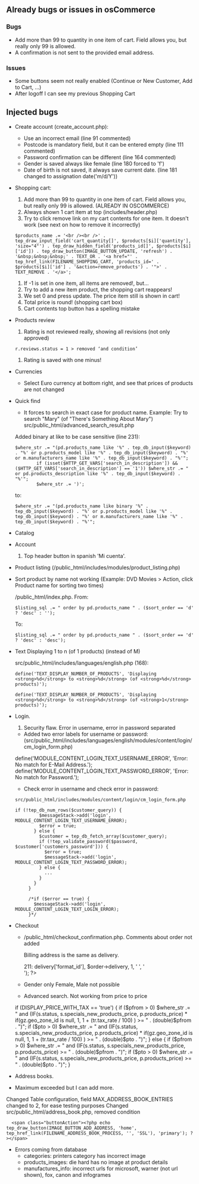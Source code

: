 ## Already bugs or issues in osCommerce

### Bugs

- Add more than 99 to quantity in one item of cart. Field allows you, but really only
99 is allowed.
- A confirmation is not sent to the provided email address.

### Issues

- Some buttons seem not really enabled (Continue or New Customer, Add to Cart, ...) 
- After logoff I can see my previous Shopping Cart

## Injected bugs

- Create account (create_account.php):
    * Use an incorrect email (line 91 commented)
    * Postcode is mandatory field, but it can be entered empty (line 111 commented)
    * Password confirmation can be different (line 164 commented)
    * Gender is saved always like female (line 180 forced to 'f')
    * Date of birth is not saved, it always save current date. (line 181 changed to assignation
    date('m/d/Y'))
    
- Shopping cart:

  1. Add more than 99 to quantity in one item of cart. Field allows you, but really only 99 is allowed. (ALREADY IN OSCOMMERCE)
  1. Always shown 1 cart item at top (includes/header.php)
  1. Try to click remove link on my cart contents for one item. It doesn't work (see next on how to remove it incorrectly)

    ```
    $products_name .= '<br /><br />' . tep_draw_input_field('cart_quantity[]', $products[$i]['quantity'], 'size="4"') . tep_draw_hidden_field('products_id[]', $products[$i]['id']) . tep_draw_button(IMAGE_BUTTON_UPDATE, 'refresh') . '&nbsp;&nbsp;&nbsp;' . TEXT_OR . '<a href="' . tep_href_link(FILENAME_SHOPPING_CART, 'products_id=' . $products[$i]['id'] . '&action=remove_products') . '">' . TEXT_REMOVE . '</a>';
    ```

  1. If -1 is set in one item, all items are removed!, but…
  1. Try to add a new item product, the shopping cart reappears!
  1. We set 0 and press update. The price item still is shown in cart!
  1. Total price is round! (shopping cart box)
  1. Cart contents top button has a spelling mistake

- Products review 

  1.	Rating is not reviewed really, showing all revisions (not only approved)

    ```r.reviews.status = 1 > removed ‘and condition’```

  1.	Rating is saved with one minus!

- Currencies

  * Select Euro currency at bottom right, and see that prices of products are not changed
    
- Quick find

  * It forces to search in exact case for product name. Example: Try to search "Mary" (of "There's Something About Mary")
  src/public_html/advanced_search_result.php
    
  Added binary at like to be case sensitive (line 231):

  ```
  $where_str .= "(pd.products_name like '%" . tep_db_input($keyword) . "%' or p.products_model like '%" . tep_db_input($keyword) . "%' or m.manufacturers_name like '%" . tep_db_input($keyword) . "%'";
          if (isset($HTTP_GET_VARS['search_in_description']) && ($HTTP_GET_VARS['search_in_description'] == '1')) $where_str .= " or pd.products_description like '%" . tep_db_input($keyword) . "%'";
          $where_str .= ')';
  ```
  to:

  ```
  $where_str .= "(pd.products_name like binary '%" . tep_db_input($keyword) . "%' or p.products_model like '%" . tep_db_input($keyword) . "%' or m.manufacturers_name like '%" . tep_db_input($keyword) . "%'";
  ```


- Catalog



  
- Account
  
  1. Top header button in spanish 'Mi cuenta'.


- Product listing (/public_html/includes/modules/product_listing.php)
  
 * Sort product by name not working (Example: DVD Movies > Action, click Product name for sorting two times)

      /public_html/index.php. From:

      ```
      $listing_sql .= " order by pd.products_name " . ($sort_order == 'd' ? 'desc' : '');
      ```

      To:

      ```
      $listing_sql .= " order by pd.products_name " . ($sort_order == 'd' ? 'desc' : 'desc');
      ```


  * Text Displaying 1 to n (of 1 products) (instead of M)

      src/public_html/includes/languages/english.php (168):

      ```
      define('TEXT_DISPLAY_NUMBER_OF_PRODUCTS', 'Displaying <strong>%d</strong> to <strong>%d</strong> (of <strong>%d</strong> products)');

      ```

      ```
      define('TEXT_DISPLAY_NUMBER_OF_PRODUCTS', 'Displaying <strong>%d</strong> to <strong>%d</strong> (of <strong>1</strong> products)');
      ```


- Login.
     1. Security flaw. Error in username, error in password separated
     
     * Added two error labels for username or password:
     (src/public_html/includes/languages/english/modules/content/login/cm_login_form.php)
     
     define('MODULE_CONTENT_LOGIN_TEXT_USERNAME_ERROR', 'Error: No match for E-Mail Address.');
     define('MODULE_CONTENT_LOGIN_TEXT_PASSWORD_ERROR', 'Error: No match for Password.');
        
     * Check error in username and check error in password:
      
     ```src/public_html/includes/modules/content/login/cm_login_form.php```
    
     ```
     if (!tep_db_num_rows($customer_query)) {
              $messageStack->add('login', MODULE_CONTENT_LOGIN_TEXT_USERNAME_ERROR);
              $error = true;
            } else {
              $customer = tep_db_fetch_array($customer_query);
              if (!tep_validate_password($password, $customer['customers_password'])) {
                $error = true;
                $messageStack->add('login', MODULE_CONTENT_LOGIN_TEXT_PASSWORD_ERROR);
              } else {
                ...
              }
            }
          }
    
          /*if ($error == true) {
            $messageStack->add('login', MODULE_CONTENT_LOGIN_TEXT_LOGIN_ERROR);
          }*/
     ```
  
- Checkout
   * /public_html/checkout_confirmation.php. Comments about order not added
   
     Billing address is the same as delivery.
     
     211:  <td><?php echo tep_address_format($order->delivery['format_id'], $order->delivery, 1, ' ', '<br />'); ?></td>
   
    * Gender only Female, Male not possible
    

  
  * Advanced search. Not working from price to price

   
  if (DISPLAY_PRICE_WITH_TAX == 'true') {
    if ($pfrom > 0) $where_str .= " and (IF(s.status, s.specials_new_products_price, p.products_price) * if(gz.geo_zone_id is null, 1, 1 + (tr.tax_rate / 100) ) >= " . (double)$pfrom . ")";
    if ($pto > 0) $where_str .= " and (IF(s.status, s.specials_new_products_price, p.products_price) * if(gz.geo_zone_id is null, 1, 1 + (tr.tax_rate / 100) ) >= " . (double)$pto . ")";
  } else {
    if ($pfrom > 0) $where_str .= " and (IF(s.status, s.specials_new_products_price, p.products_price) >= " . (double)$pfrom . ")";
    if ($pto > 0) $where_str .= " and (IF(s.status, s.specials_new_products_price, p.products_price) >= " . (double)$pto . ")";
  }

- Address books. 

 * Maximum exceeded but I can add more.

  Changed Table configuration, field MAX_ADDRESS_BOOK_ENTRIES changed to 2, for ease testing purposes
  Changed src/public_html/address_book.php, removed condition
    
  <?php
    if (tep_count_customer_address_book_entries() < MAX_ADDRESS_BOOK_ENTRIES) {
  ?>
  
      <span class="buttonAction"><?php echo tep_draw_button(IMAGE_BUTTON_ADD_ADDRESS, 'home', tep_href_link(FILENAME_ADDRESS_BOOK_PROCESS, '', 'SSL'), 'primary'); ?></span>
  
  <?php
    }
  ?>
  
- Errors coming from database
   * categories: printers category has incorrect image
   * products_images: die hard has no image at product details
   * manufactures_info: incorrect urls for microsoft, warner (not url shown), fox, canon and infogrames
   
   